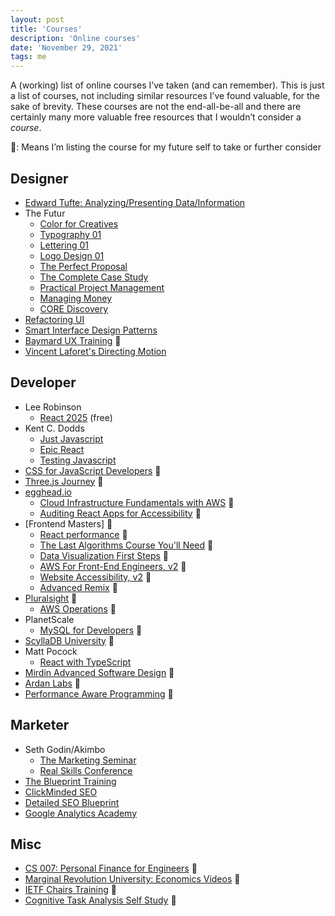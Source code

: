 ```yaml
---
layout: post
title: 'Courses'
description: 'Online courses'
date: 'November 29, 2021'
tags: me
---
```


A (working) list of online courses I’ve taken (and can remember). This is just a list of courses, not including similar resources I’ve found valuable, for the sake of brevity. These courses are not the end-all-be-all and there are certainly many more valuable free resources that I wouldn’t consider a _course_.

📕: Means I’m listing the course for my future self to take or further consider

## Designer

- [Edward Tufte: Analyzing/Presenting Data/Information](https://www.edwardtufte.com/tufte/courses)
- The Futur
    - [Color for Creatives](https://thefutur.com/course/color-for-creatives)
    - [Typography 01](https://thefutur.com/course/typography-01)
    - [Lettering 01](https://thefutur.com/course/lettering-01)
    - [Logo Design 01](https://thefutur.com/course/logo-design-01)
    - [The Perfect Proposal](https://thefutur.com/course/perfect-proposal)
    - [The Complete Case Study](https://thefutur.com/course/complete-case-study)
    - [Practical Project Management](https://thefutur.com/course/practical-project-management)
    - [Managing Money](https://thefutur.com/course/managing-money)
    - [CORE Discovery](https://thefutur.com/course/core)
- [Refactoring UI](https://www.refactoringui.com/)
- [Smart Interface Design Patterns](https://smart-interface-design-patterns.com/)
- [Baymard UX Training](https://baymard.com/ux-training) 📕
- [Vincent Laforet's Directing Motion](https://www.mzed.com/courses/vincent-laforet-directing-motion)

## Developer

- Lee Robinson
    - [React 2025](https://react2025.com/) (free)
- Kent C. Dodds
    - [Just Javascript](https://justjavascript.com/)
    - [Epic React](https://epicreact.dev/)
    - [Testing Javascript](https://testingjavascript.com/)
- [CSS for JavaScript Developers](https://css-for-js.dev/) 📕
- [Three.js Journey](https://threejs-journey.com/) 📕
- [egghead.io](https://egghead.io/)
    - [Cloud Infrastructure Fundamentals with AWS](https://egghead.io/courses/cloud-infrastructure-fundamentals-with-aws-ee4bb845) 📕
    - [Auditing React Apps for Accessibility](https://egghead.io/courses/auditing-react-apps-for-accessibility-08733265) 📕
- [Frontend Masters] 📕
    - [React performance](https://frontendmasters.com/courses/react-performance/) 📕
    - [The Last Algorithms Course You'll Need](https://frontendmasters.com/courses/algorithms/) 📕
    - [Data Visualization First Steps](https://frontendmasters.com/courses/data-visualization/) 📕
    - [AWS For Front-End Engineers, v2](https://frontendmasters.com/courses/aws-v2/) 📕
    - [Website Accessibility, v2](https://frontendmasters.com/courses/accessibility-v2/) 📕
    - [Advanced Remix](https://frontendmasters.com/courses/advanced-remix/) 📕
- [Pluralsight](https://www.pluralsight.com/) 📕
    - [AWS Operations](https://www.pluralsight.com/paths/aws-operations) 📕
- PlanetScale
    - [MySQL for Developers](https://planetscale.com/courses/mysql-for-developers/introduction/course-introduction) 📕
- [ScyllaDB University](https://university.scylladb.com/) 📕
- Matt Pocock
    - [React with TypeScript](https://www.totaltypescript.com/tutorials/react-with-typescript)
- [Mirdin Advanced Software Design](https://self-service.mirdin.com/) 📕
- [Ardan Labs](https://www.ardanlabs.com/training/) 📕
- [Performance Aware Programming](https://www.computerenhance.com/p/table-of-contents) 📕

## Marketer

- Seth Godin/Akimbo
    - [The Marketing Seminar](https://www.akimbo.com/themarketingseminar)
    - [Real Skills Conference](https://www.akimbo.com/realskillsconference)
- [The Blueprint Training](https://theblueprint.training/)
- [ClickMinded SEO](https://www.clickminded.com/)
- [Detailed SEO Blueprint](https://seoblueprint.com/)
- [Google Analytics Academy](https://analytics.google.com/analytics/academy/)

## Misc

- [CS 007: Personal Finance for Engineers](https://cs007.blog/) 📕
- [Marginal Revolution University: Economics Videos](https://mru.org/) 📕
- [IETF Chairs Training](https://chairs.ietf.org/en/training) 📕
- [Cognitive Task Analysis Self Study](https://cta.institute/self-study/) 📕
